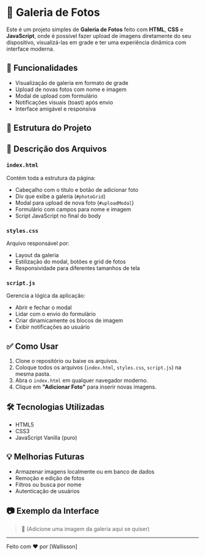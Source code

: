 # 📸 Galeria de Fotos

Este é um projeto simples de **Galeria de Fotos** feito com **HTML**, **CSS** e **JavaScript**, onde é possível fazer upload de imagens diretamente do seu dispositivo, visualizá-las em grade e ter uma experiência dinâmica com interface moderna.

## 🚀 Funcionalidades

- Visualização de galeria em formato de grade
- Upload de novas fotos com nome e imagem
- Modal de upload com formulário
- Notificações visuais (toast) após envio
- Interface amigável e responsiva

## 📁 Estrutura do Projeto


## 📄 Descrição dos Arquivos

### `index.html`
Contém toda a estrutura da página:
- Cabeçalho com o título e botão de adicionar foto
- Div que exibe a galeria (`#photoGrid`)
- Modal para upload de nova foto (`#uploadModal`)
- Formulário com campos para nome e imagem
- Script JavaScript no final do body

### `styles.css`
Arquivo responsável por:
- Layout da galeria
- Estilização do modal, botões e grid de fotos
- Responsividade para diferentes tamanhos de tela

### `script.js`
Gerencia a lógica da aplicação:
- Abrir e fechar o modal
- Lidar com o envio do formulário
- Criar dinamicamente os blocos de imagem
- Exibir notificações ao usuário

## ✅ Como Usar

1. Clone o repositório ou baixe os arquivos.
2. Coloque todos os arquivos (`index.html`, `styles.css`, `script.js`) na mesma pasta.
3. Abra o `index.html` em qualquer navegador moderno.
4. Clique em **"Adicionar Foto"** para inserir novas imagens.

## 🛠 Tecnologias Utilizadas

- HTML5
- CSS3
- JavaScript Vanilla (puro)

## 💡 Melhorias Futuras

- Armazenar imagens localmente ou em banco de dados
- Remoção e edição de fotos
- Filtros ou busca por nome
- Autenticação de usuários

## 📷 Exemplo da Interface

> 💬 (Adicione uma imagem da galeria aqui se quiser)

---

Feito com ❤️ por [Wallisson]
